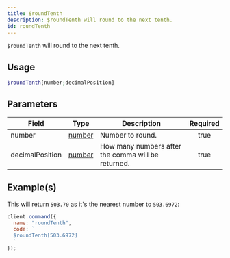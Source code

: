 ```yaml
---
title: $roundTenth
description: $roundTenth will round to the next tenth.
id: roundTenth
---
```


`$roundTenth` will round to the next tenth.

## Usage

```php
$roundTenth[number;decimalPosition]
```

## Parameters

| Field           | Type                                                                                              | Description                                        | Required |
| --------------- | ------------------------------------------------------------------------------------------------- | -------------------------------------------------- | :------: |
| number          | [number](https://developer.mozilla.org/en-US/docs/Web/JavaScript/Reference/Global_Objects/Number) | Number to round.                                   |   true   |
| decimalPosition | [number](https://developer.mozilla.org/en-US/docs/Web/JavaScript/Reference/Global_Objects/Number) | How many numbers after the comma will be returned. |   true   |

## Example(s)

This will return `503.70` as it's the nearest number to `503.6972`:

```javascript
client.command({
  name: "roundTenth",
  code: `
  $roundTenth[503.6972]
  `
});
```
